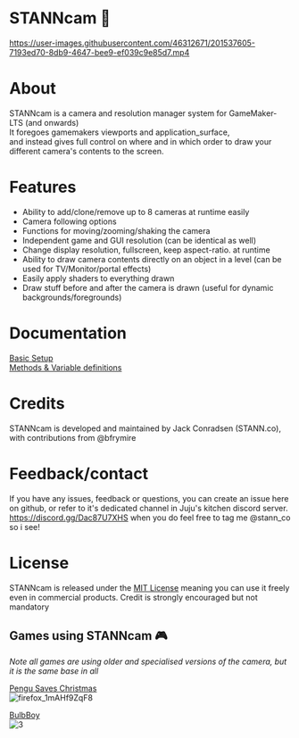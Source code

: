 # STANNcam 🎥

https://user-images.githubusercontent.com/46312671/201537605-7193ed70-8db9-4647-bee9-ef039c9e85d7.mp4

# About
STANNcam is a camera and resolution manager system for GameMaker-LTS (and onwards)  
It foregoes gamemakers viewports and application_surface,  
and instead gives full control on where and in which order to draw your different camera's contents to the screen.

# Features
* Ability to add/clone/remove up to 8 cameras at runtime easily
* Camera following options
* Functions for moving/zooming/shaking the camera
* Independent game and GUI resolution (can be identical as well)
* Change display resolution, fullscreen, keep aspect-ratio. at runtime
* Ability to draw camera contents directly on an object in a level (can be used for TV/Monitor/portal effects)
* Easily apply shaders to everything drawn
* Draw stuff before and after the camera is drawn (useful for dynamic backgrounds/foregrounds)

# Documentation
[Basic Setup](https://github.com/jack27121/STANNcam/wiki/Basic-setup)  
[Methods & Variable definitions](https://github.com/jack27121/STANNcam/wiki/STANNcam)

# Credits
STANNcam is developed and maintained by Jack Conradsen  (STANN.co),  
with contributions from @bfrymire

# Feedback/contact
If you have any issues, feedback or questions, you can create an issue here on github,
or refer to it's dedicated channel in Juju's kitchen discord server. https://discord.gg/Dac87U7XHS when you do feel free to tag me @stann_co so i see!

# License
STANNcam is released under the [MIT License](https://github.com/jack27121/STANNcam/blob/master/LICENSE) meaning you can use it freely even in commercial products. Credit is strongly encouraged but not mandatory

## Games using STANNcam 🎮
*Note all games are using older and specialised versions of the camera, but it is the same base in all*

[Pengu Saves Christmas](https://www.newgrounds.com/portal/view/825562)  
![firefox_1mAHf9ZqF8](https://user-images.githubusercontent.com/46312671/201538574-63a003b3-c2c2-4c8a-a7c0-f7149eafb7fa.png)

[BulbBoy](https://www.newgrounds.com/portal/view/837076)  
![3](https://user-images.githubusercontent.com/46312671/201538643-c079809f-d15e-481b-a0de-8363105f5727.png)

